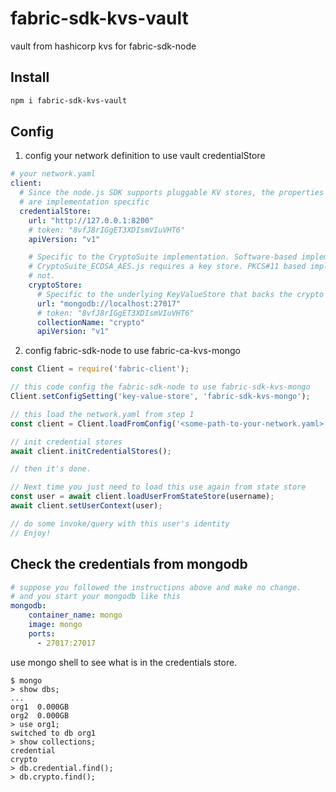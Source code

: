 # fabric-sdk-kvs-vault

vault from hashicorp kvs for fabric-sdk-node

## Install

```bash
npm i fabric-sdk-kvs-vault
```

## Config

1. config your network definition to use vault credentialStore

```yaml
# your network.yaml
client:
  # Since the node.js SDK supports pluggable KV stores, the properties under "credentialStore"
  # are implementation specific
  credentialStore:
    url: "http://127.0.0.1:8200"
    # token: "8vfJ8rIGgET3XDIsmVIuVHT6"
    apiVersion: "v1"

    # Specific to the CryptoSuite implementation. Software-based implementations like
    # CryptoSuite_ECDSA_AES.js requires a key store. PKCS#11 based implementations does
    # not.
    cryptoStore:
      # Specific to the underlying KeyValueStore that backs the crypto key store.
      url: "mongodb://localhost:27017"
      # token: "8vfJ8rIGgET3XDIsmVIuVHT6"
      collectionName: "crypto"
      apiVersion: "v1"
```

2. config fabric-sdk-node to use fabric-ca-kvs-mongo 

```javascript
const Client = require('fabric-client');

// this code config the fabric-sdk-node to use fabric-sdk-kvs-mongo
Client.setConfigSetting('key-value-store', 'fabric-sdk-kvs-mongo');

// this load the network.yaml from step 1
const client = Client.loadFromConfig('<some-path-to-your-network.yaml>');

// init credential stores
await client.initCredentialStores();

// then it's done.

// Next time you just need to load this use again from state store
const user = await client.loadUserFromStateStore(username);
await client.setUserContext(user);

// do some invoke/query with this user's identity
// Enjoy!
```

## Check the credentials from mongodb

```yaml
# suppose you followed the instructions above and make no change.
# and you start your mongodb like this
mongodb:
    container_name: mongo
    image: mongo
    ports:
      - 27017:27017
```
use mongo shell to see what is in the credentials store.

```
$ mongo
> show dbs;
...
org1  0.000GB
org2  0.000GB
> use org1;
switched to db org1
> show collections;
credential
crypto
> db.credential.find();
> db.crypto.find();
```

